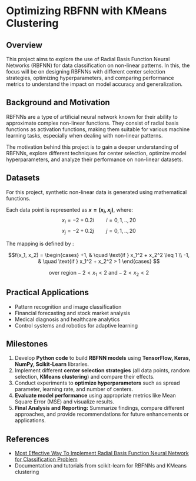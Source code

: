 # Optimizing RBFNN with KMeans Clustering

## Overview
This project aims to explore the use of Radial Basis Function Neural Networks (RBFNN) for data classification on non-linear patterns. In this, the focus will be on designing RBFNNs with different center selection strategies, optimizing hyperparameters, and comparing performance metrics to understand the impact on model accuracy and generalization.

## Background and Motivation
RBFNNs are a type of artificial neural network known for their ability to approximate complex non-linear functions. They consist of radial basis functions as activation functions, making them suitable for various machine learning tasks, especially when dealing with non-linear patterns. 

The motivation behind this project is to gain a deeper understanding of RBFNNs, explore different techniques for center selection, optimize model hyperparameters, and analyze their performance on non-linear datasets.

## Datasets
For this project, synthetic non-linear data is generated using mathematical functions.

Each data point is represented as **$x=(x_i,x_j)$**, where:
$$x_i = -2 + 0.2i \quad \quad i = 0,1,.. , 20$$
$$x_j = -2 + 0.2j \quad \quad j = 0,1,.. , 20$$

The mapping is defined by : 

$$f(x_1, x_2) = 
    \begin{cases}
        +1, & \quad \text{if } x_1^2 + x_2^2 \leq 1 \\
        -1, & \quad \text{if } x_1^2 + x_2^2 > 1
    \end{cases}
$$

$$\text{over region} -2 < x_1 < 2 \text{ and} -2 < x_2 < 2$$

## Practical Applications
- Pattern recognition and image classification
- Financial forecasting and stock market analysis
- Medical diagnosis and healthcare analytics
- Control systems and robotics for adaptive learning

## Milestones
1. Develop **Python code** to build **RBFNN models** using **TensorFlow, Keras, NumPy, Scikit-Learn** libraries.
2. Implement different **center selection strategies** (all data points, random selection, **KMeans clustering**) and compare their effects.
3. Conduct experiments to **optimize hyperparameters** such as spread parameter, learning rate, and number of centers.
4. **Evaluate model performance** using appropriate metrics like Mean Square Error (MSE) and visualize results.
5. **Final Analysis and Reporting:** Summarize findings, compare different approaches, and provide recommendations for future enhancements or applications.

## References
- [Most Effective Way To Implement Radial Basis Function Neural Network for Classification Problem](https://towardsdatascience.com/most-effective-way-to-implement-radial-basis-function-neural-network-for-classification-problem-33c467803319)
- Documentation and tutorials from scikit-learn for RBFNNs and KMeans clustering

<!-- ![question](https://user-images.githubusercontent.com/104097868/194796291-1a961149-80ca-4101-a88a-7ef0893977c4.png) -->
